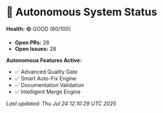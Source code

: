 # 🤖 Autonomous System Status

**Health:** 🟢 GOOD (80/100)

- **Open PRs:** 28
- **Open Issues:** 28

**Autonomous Features Active:**
- ✅ Advanced Quality Gate
- ✅ Smart Auto-Fix Engine
- ✅ Documentation Validation
- ✅ Intelligent Merge Engine

_Last updated: Thu Jul 24 12:10:29 UTC 2025_

